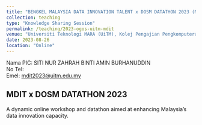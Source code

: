 ```yaml
---
title: "BENGKEL MALAYSIA DATA INNOVATION TALENT x DOSM DATATHON 2023 (MDIT X DD 2023)"
collection: teaching
type: "Knowledge Sharing Session"
permalink: /teaching/2023-ogos-uitm-mdit
venue: "Universiti Teknologi MARA (UiTM), Kolej Pengajian Pengkomputeran, Informatik dan Matematik"
date: 2023-08-26
location: "Online"
---
```


Nama PIC: SITI NUR ZAHRAH BINTI AMIN BURHANUDDIN  
No Tel:  
Emel: mdit2023@uitm.edu.my

## MDIT x DOSM DATATHON 2023

A dynamic online workshop and datathon aimed at enhancing Malaysia’s data innovation capacity.
